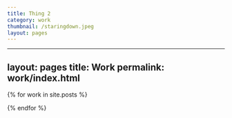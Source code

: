 ```yaml
---
title: Thing 2
category: work
thumbnail: /staringdown.jpeg
layout: pages
---
```


---
layout: pages
title: Work
permalink: work/index.html
---

{% for work in site.posts %}
<div class="work-thumbnail" style="background-image:url('{{work.thumbnail}}');">
<a href="{{work.url}}">
</a>
</div>
{% endfor %}
